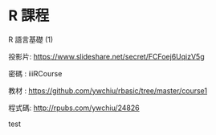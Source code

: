 R 課程
======
R 語言基礎 (1)

投影片: https://www.slideshare.net/secret/FCFoej6UqizV5g

密碼  : iiiRCourse

教材  : https://github.com/ywchiu/rbasic/tree/master/course1

程式碼: http://rpubs.com/ywchiu/24826

test